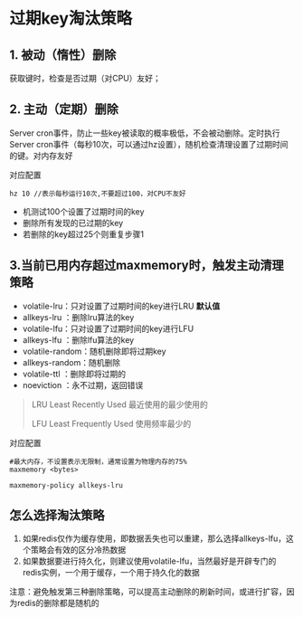 # 过期key淘汰策略
## 1. 被动（惰性）删除
获取键时，检查是否过期（对CPU）友好；

## 2. 主动（定期）删除
Server cron事件，防止一些key被读取的概率极低，不会被动删除。定时执行Server cron事件（每秒10次，可以通过hz设置），随机检查清理设置了过期时间的键。对内存友好

对应配置
```
hz 10 //表示每秒运行10次,不要超过100，对CPU不友好
```

- 机测试100个设置了过期时间的key
- 删除所有发现的已过期的key
- 若删除的key超过25个则重复步骤1

## 3.当前已用内存超过maxmemory时，触发主动清理策略

- volatile-lru：只对设置了过期时间的key进行LRU **默认值**
- allkeys-lru ：删除lru算法的key
- volatile-lfu：只对设置了过期时间的key进行LFU
- allkeys-lfu ：删除lfu算法的key
- volatile-random：随机删除即将过期key
- allkeys-random：随机删除
- volatile-ttl ：删除即将过期的
- noeviction ：永不过期，返回错误

> LRU Least Recently Used 最近使用的最少使用的
>
> LFU Least Frequently Used 使用频率最少的

对应配置
```
#最大内存，不设置表示无限制，通常设置为物理内存的75%
maxmemory <bytes>   

maxmemory-policy allkeys-lru
```

## 怎么选择淘汰策略

1. 如果redis仅作为缓存使用，即数据丢失也可以重建，那么选择allkeys-lfu，这个策略会有效的区分冷热数据
2. 如果数据要进行持久化，则建议使用volatile-lfu，当然最好是开辟专门的redis实例，一个用于缓存，一个用于持久化的数据

注意：避免触发第三种删除策略，可以提高主动删除的刷新时间，或进行扩容，因为redis的删除都是随机的